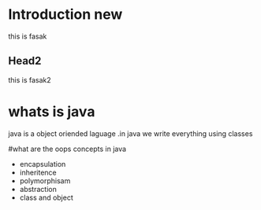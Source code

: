 # Introduction new
this is fasak

## Head2
this is fasak2

# whats is java
java is a object oriended laguage .in java we write everything using classes

#what are the oops concepts in java
* encapsulation
* inheritence
* polymorphisam
* abstraction
* class and object
